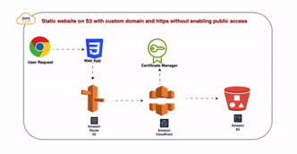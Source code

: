 ![Secure-Static-Website-on-AWS](https://github.com/tisanbako/Secure-static-website-AWS/blob/main/webbie-final.gif)
